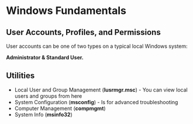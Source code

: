 # Windows Fundamentals

## User Accounts, Profiles, and Permissions

User accounts can be one of two types on a typical local Windows system:&#x20;

**Administrator & Standard User.**

## Utilities

* Local User and Group Management (**lusrmgr.msc**) - You can view local users and groups from here
* System Configuration (**msconfig**) - Is for advanced troubleshooting
* Computer Management (**compmgmt**)
* System Info (**msinfo32**)

